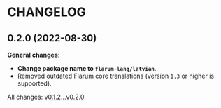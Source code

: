 CHANGELOG
=========


0.2.0 (2022-08-30)
------------------

**General changes**:

* **Change package name to `flarum-lang/latvian`**.
* Removed outdated Flarum core translations (version `1.3` or higher is supported).


All changes: [v0.1.2...v0.2.0](https://github.com/flarum-lang/arabic/compare/v0.1.2...v0.2.0).
